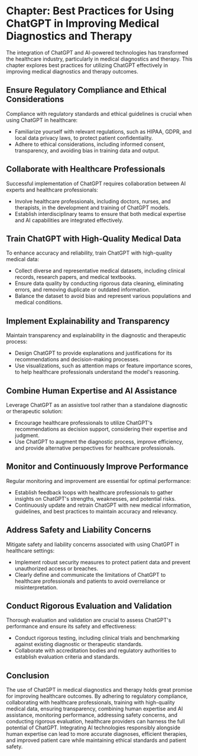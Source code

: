 Chapter: Best Practices for Using ChatGPT in Improving Medical Diagnostics and Therapy
======================================================================================

The integration of ChatGPT and AI-powered technologies has transformed the healthcare industry, particularly in medical diagnostics and therapy. This chapter explores best practices for utilizing ChatGPT effectively in improving medical diagnostics and therapy outcomes.

Ensure Regulatory Compliance and Ethical Considerations
-------------------------------------------------------

Compliance with regulatory standards and ethical guidelines is crucial when using ChatGPT in healthcare:

* Familiarize yourself with relevant regulations, such as HIPAA, GDPR, and local data privacy laws, to protect patient confidentiality.
* Adhere to ethical considerations, including informed consent, transparency, and avoiding bias in training data and output.

Collaborate with Healthcare Professionals
-----------------------------------------

Successful implementation of ChatGPT requires collaboration between AI experts and healthcare professionals:

* Involve healthcare professionals, including doctors, nurses, and therapists, in the development and training of ChatGPT models.
* Establish interdisciplinary teams to ensure that both medical expertise and AI capabilities are integrated effectively.

Train ChatGPT with High-Quality Medical Data
--------------------------------------------

To enhance accuracy and reliability, train ChatGPT with high-quality medical data:

* Collect diverse and representative medical datasets, including clinical records, research papers, and medical textbooks.
* Ensure data quality by conducting rigorous data cleaning, eliminating errors, and removing duplicate or outdated information.
* Balance the dataset to avoid bias and represent various populations and medical conditions.

Implement Explainability and Transparency
-----------------------------------------

Maintain transparency and explainability in the diagnostic and therapeutic process:

* Design ChatGPT to provide explanations and justifications for its recommendations and decision-making processes.
* Use visualizations, such as attention maps or feature importance scores, to help healthcare professionals understand the model's reasoning.

Combine Human Expertise and AI Assistance
-----------------------------------------

Leverage ChatGPT as an assistive tool rather than a standalone diagnostic or therapeutic solution:

* Encourage healthcare professionals to utilize ChatGPT's recommendations as decision support, considering their expertise and judgment.
* Use ChatGPT to augment the diagnostic process, improve efficiency, and provide alternative perspectives for healthcare professionals.

Monitor and Continuously Improve Performance
--------------------------------------------

Regular monitoring and improvement are essential for optimal performance:

* Establish feedback loops with healthcare professionals to gather insights on ChatGPT's strengths, weaknesses, and potential risks.
* Continuously update and retrain ChatGPT with new medical information, guidelines, and best practices to maintain accuracy and relevancy.

Address Safety and Liability Concerns
-------------------------------------

Mitigate safety and liability concerns associated with using ChatGPT in healthcare settings:

* Implement robust security measures to protect patient data and prevent unauthorized access or breaches.
* Clearly define and communicate the limitations of ChatGPT to healthcare professionals and patients to avoid overreliance or misinterpretation.

Conduct Rigorous Evaluation and Validation
------------------------------------------

Thorough evaluation and validation are crucial to assess ChatGPT's performance and ensure its safety and effectiveness:

* Conduct rigorous testing, including clinical trials and benchmarking against existing diagnostic or therapeutic standards.
* Collaborate with accreditation bodies and regulatory authorities to establish evaluation criteria and standards.

Conclusion
----------

The use of ChatGPT in medical diagnostics and therapy holds great promise for improving healthcare outcomes. By adhering to regulatory compliance, collaborating with healthcare professionals, training with high-quality medical data, ensuring transparency, combining human expertise and AI assistance, monitoring performance, addressing safety concerns, and conducting rigorous evaluation, healthcare providers can harness the full potential of ChatGPT. Integrating AI technologies responsibly alongside human expertise can lead to more accurate diagnoses, efficient therapies, and improved patient care while maintaining ethical standards and patient safety.
